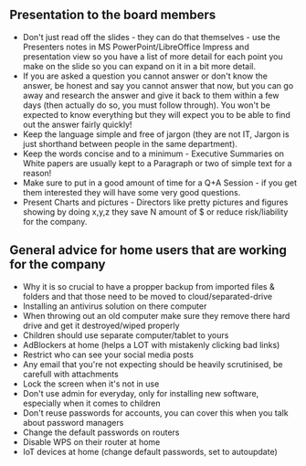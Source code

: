 ## Presentation to the board members
- Don't just read off the slides - they can do that themselves - use the Presenters notes in MS PowerPoint/LibreOffice Impress and presentation view so you have a list of more detail for each point you make on the slide so you can expand on it in a bit more detail.
- If you are asked a question you cannot answer or don't know the answer, be honest and say you cannot answer that now, but you can go away and research the answer and give it back to them within a few days (then actually do so, you must follow through). You won't be expected to know everything but they will expect you to be able to find out the answer fairly quickly!
- Keep the language simple and free of jargon (they are not IT, Jargon is just shorthand between people in the same department).
- Keep the words concise and to a minimum - Executive Summaries on White papers are usually kept to a Paragraph or two of simple text for a reason!
- Make sure to put in a good amount of time for a Q+A Session - if you get them interested they will have some very good questions.
- Present Charts and pictures - Directors like pretty pictures and figures showing by doing x,y,z they save N amount of $ or reduce risk/liability for the company.

## General advice for home users that are working for the company
- Why it is so crucial to have a propper backup from imported files & folders and that those need to be moved to cloud/separated-drive
- Installing an antivirus solution on there computer
- When throwing out an old computer make sure they remove there hard drive and get it destroyed/wiped properly
- Children should use separate computer/tablet to yours
- AdBlockers at home (helps a LOT with mistakenly clicking bad links)
- Restrict who can see your social media posts
- Any email that you're not expecting should be heavily scrutinised, be carefull with attachments
- Lock the screen when it's not in use
- Don't use admin for everyday, only for installing new software, especially when it comes to children
- Don't reuse passwords for accounts, you can cover this when you talk about password managers
- Change the default passwords on routers
- Disable WPS on their router at home
- IoT devices at home (change default passwords, set to autoupdate)
